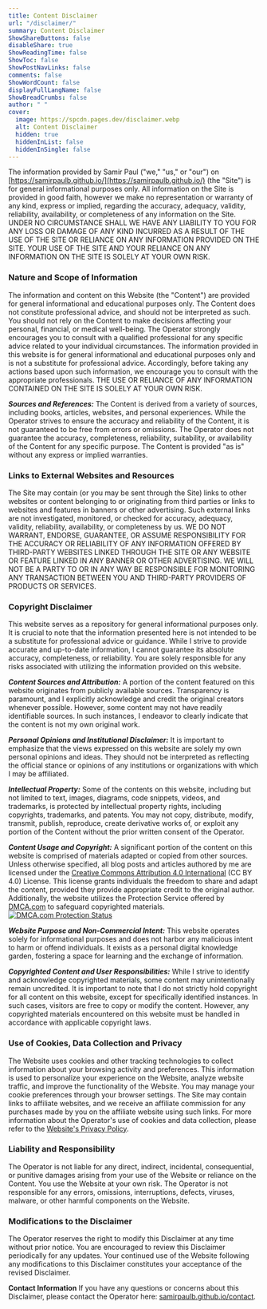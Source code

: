```yaml
---
title: Content Disclaimer
url: "/disclaimer/"
summary: Content Disclaimer
ShowShareButtons: false
disableShare: true
ShowReadingTime: false
ShowToc: false
ShowPostNavLinks: false
comments: false
ShowWordCount: false
displayFullLangName: false
ShowBreadCrumbs: false
author: " "
cover:
  image: https://spcdn.pages.dev/disclaimer.webp
  alt: Content Disclaimer
  hidden: true
  hiddenInList: false
  hiddenInSingle: false
---
```



The information provided by  Samir Paul  ("we," "us," or "our") on  [https://samirpaulb.github.io/](https://samirpaulb.github.io/)  (the  "Site") is for general informational purposes only. All information on  the Site is provided in good faith, however we make no representation or warranty of any kind, express or implied, regarding the accuracy, adequacy, validity, reliability, availability, or completeness of any information on  the Site. UNDER NO CIRCUMSTANCE SHALL WE HAVE ANY LIABILITY TO YOU FOR ANY LOSS OR DAMAGE OF ANY KIND INCURRED AS A RESULT OF THE USE OF  THE SITE OR RELIANCE ON ANY INFORMATION PROVIDED ON  THE SITE. YOUR USE OF  THE SITE AND YOUR RELIANCE ON ANY INFORMATION ON  THE SITE  IS SOLELY AT YOUR OWN RISK.

### Nature and Scope of Information
The information and content on this Website (the "Content") are provided for general informational and educational purposes only. The Content does not constitute professional advice, and should not be interpreted as such. You should not rely on the Content to make decisions affecting your personal, financial, or medical well-being. The Operator strongly encourages you to consult with a qualified professional for any specific advice related to your individual circumstances. The information provided in this website is for general informational and educational purposes only and is not a substitute for professional advice. Accordingly, before taking any actions based upon such information, we encourage you to consult with the appropriate professionals.  THE USE OR RELIANCE OF ANY INFORMATION CONTAINED ON  THE SITE  IS SOLELY AT YOUR OWN RISK.

***Sources and References:***
The Content is derived from a variety of sources, including books, articles, websites, and personal experiences. While the Operator strives to ensure the accuracy and reliability of the Content, it is not guaranteed to be free from errors or omissions. The Operator does not guarantee the accuracy, completeness, reliability, suitability, or availability of the Content for any specific purpose. The Content is provided "as is" without any express or implied warranties.

### Links to External Websites and Resources
The Site may contain (or you may be sent through  the Site) links to other websites or content belonging to or originating from third parties or links to websites and features in banners or other advertising. Such external links are not investigated, monitored, or checked for accuracy, adequacy, validity, reliability, availability, or completeness by us. WE DO NOT WARRANT, ENDORSE, GUARANTEE, OR ASSUME RESPONSIBILITY FOR THE ACCURACY OR RELIABILITY OF ANY INFORMATION OFFERED BY THIRD-PARTY WEBSITES LINKED THROUGH THE SITE OR ANY WEBSITE OR FEATURE LINKED IN ANY BANNER OR OTHER ADVERTISING. WE WILL NOT BE A PARTY TO OR IN ANY WAY BE RESPONSIBLE FOR MONITORING ANY TRANSACTION BETWEEN YOU AND THIRD-PARTY PROVIDERS OF PRODUCTS OR SERVICES.

###  Copyright Disclaimer
This website serves as a repository for general informational purposes only. It is crucial to note that the information presented here is not intended to be a substitute for professional advice or guidance. While I strive to provide accurate and up-to-date information, I cannot guarantee its absolute accuracy, completeness, or reliability. You are solely responsible for any risks associated with utilizing the information provided on this website.

***Content Sources and Attribution:***
A portion of the content featured on this website originates from publicly available sources. Transparency is paramount, and I explicitly acknowledge and credit the original creators whenever possible. However, some content may not have readily identifiable sources. In such instances, I endeavor to clearly indicate that the content is not my own original work.

***Personal Opinions and Institutional Disclaimer:***
It is important to emphasize that the views expressed on this website are solely my own personal opinions and ideas. They should not be interpreted as reflecting the official stance or opinions of any institutions or organizations with which I may be affiliated.

***Intellectual Property:***
Some of the contents on this website, including but not limited to text, images, diagrams, code snippets, videos, and trademarks, is protected by intellectual property rights, including copyrights, trademarks, and patents. You may not copy, distribute, modify, transmit, publish, reproduce, create derivative works of, or exploit any portion of the Content without the prior written consent of the Operator.

***Content Usage and Copyright:***
A significant portion of the content on this website is comprised of materials adapted or copied from other sources. Unless otherwise specified, all blog posts and articles authored by me are licensed under the [Creative Commons Attribution 4.0 International](https://creativecommons.org/licenses/by/4.0/) (CC BY 4.0) License. This license grants individuals the freedom to share and adapt the content, provided they provide appropriate credit to the original author. Additionally, the website utilizes the Protection Service offered by [DMCA.com](https://www.dmca.com/) to safeguard copyrighted materials. [![DMCA.com Protection Status](https://www.dmca.com/Badges/dmca-badge-w150-5x1-06.png)](https://www.dmca.com/r/eey1d25)


***Website Purpose and Non-Commercial Intent:***
This website operates solely for informational purposes and does not harbor any malicious intent to harm or offend individuals. It exists as a personal digital knowledge garden, fostering a space for learning and the exchange of information.

***Copyrighted Content and User Responsibilities:***
While I strive to identify and acknowledge copyrighted materials, some content may unintentionally remain uncredited. It is important to note that I do not strictly hold copyright for all content on this website, except for specifically identified instances. In such cases, visitors are free to copy or modify the content. However, any copyrighted materials encountered on this website must be handled in accordance with applicable copyright laws.


### Use of Cookies, Data Collection and Privacy
The Website uses cookies and other tracking technologies to collect information about your browsing activity and preferences. This information is used to personalize your experience on the Website, analyze website traffic, and improve the functionality of the Website. You may manage your cookie preferences through your browser settings. The Site may contain links to affiliate websites, and we receive an affiliate commission for any purchases made by you on the affiliate website using such links. For more information about the Operator's use of cookies and data collection, please refer to the [Website's Privacy Policy](https://samirpaulb.github.io/privacy).

### Liability and Responsibility
The Operator is not liable for any direct, indirect, incidental, consequential, or punitive damages arising from your use of the Website or reliance on the Content. You use the Website at your own risk. The Operator is not responsible for any errors, omissions, interruptions, defects, viruses, malware, or other harmful components on the Website.

### Modifications to the Disclaimer
The Operator reserves the right to modify this Disclaimer at any time without prior notice. You are encouraged to review this Disclaimer periodically for any updates. Your continued use of the Website following any modifications to this Disclaimer constitutes your acceptance of the revised Disclaimer.

**Contact Information**
If you have any questions or concerns about this Disclaimer, please contact the Operator here: [samirpaulb.github.io/contact](https://samirpaulb.github.io/contact).
